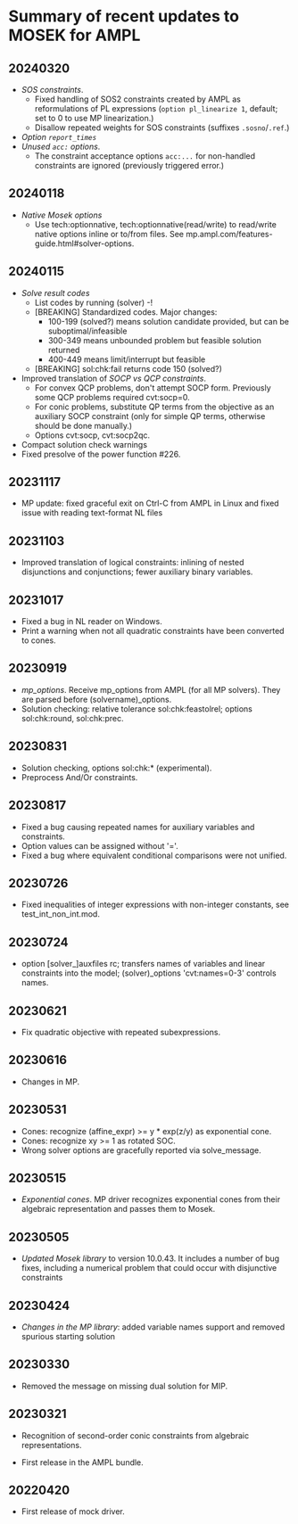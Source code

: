 Summary of recent updates to MOSEK for AMPL
===========================================


## 20240320
- *SOS constraints*.
  - Fixed handling of SOS2 constraints created by AMPL
    as reformulations of PL expressions (`option
    pl_linearize 1`, default; set to 0 to use 
    MP linearization.)
  - Disallow repeated weights for SOS constraints
    (suffixes `.sosno`/`.ref`.)
- *Option `report_times`* 
- *Unused `acc:` options*.
  - The constraint acceptance options `acc:...`
    for non-handled constraints are ignored
    (previously triggered error.)


## 20240118
- *Native Mosek options*
  - Use tech:optionnative, tech:optionnative(read/write)
    to read/write native options inline or to/from files.
    See mp.ampl.com/features-guide.html#solver-options.


## 20240115
- *Solve result codes*
  - List codes by running (solver) -!
  - [BREAKING] Standardized codes. Major changes:
    - 100-199 (solved?) means solution candidate
      provided, but can be suboptimal/infeasible
    - 300-349 means unbounded problem but
      feasible solution returned
    - 400-449 means limit/interrupt but feasible
  - [BREAKING] sol:chk:fail returns code 150 (solved?)
- Improved translation of *SOCP vs QCP constraints*.
  - For convex QCP problems, don't attempt SOCP form.
    Previously some QCP problems required cvt:socp=0.
  - For conic problems, substitute QP terms
    from the objective as an auxiliary SOCP constraint
    (only for simple QP terms, otherwise should be
    done manually.)
  - Options cvt:socp, cvt:socp2qc.
- Compact solution check warnings
- Fixed presolve of the power function #226.


## 20231117
- MP update: fixed graceful exit on Ctrl-C from AMPL in Linux
  and fixed issue with reading text-format NL files


## 20231103
- Improved translation of logical constraints:
  inlining of nested disjunctions and conjunctions;
  fewer auxiliary binary variables.


## 20231017
- Fixed a bug in NL reader on Windows.
- Print a warning when not all quadratic constraints
    have been converted to cones.


## 20230919
- *mp_options*.
	Receive mp_options from AMPL (for all MP solvers).
	They are parsed before (solvername)_options.
- Solution checking: relative tolerance
	sol:chk:feastolrel; options sol:chk:round, sol:chk:prec.


## 20230831
- Solution checking, options sol:chk:* (experimental).
- Preprocess And/Or constraints.


## 20230817
- Fixed a bug causing repeated names for
  auxiliary variables and constraints.
- Option values can be assigned without '='.
- Fixed a bug where equivalent conditional
  comparisons were not unified.


## 20230726
- Fixed inequalities of integer expressions with
  non-integer constants, see test_int_non_int.mod.


## 20230724
- option [solver_]auxfiles rc; transfers names
	of variables and linear constraints into the model;
	(solver)_options 'cvt:names=0-3' controls names.


## 20230621
- Fix quadratic objective with repeated subexpressions.


## 20230616
- Changes in MP.


## 20230531
- Cones: recognize (affine_expr) >= y * exp(z/y)
  as exponential cone.
- Cones: recognize xy >= 1 as rotated SOC.
- Wrong solver options are gracefully reported via
  solve_message.


## 20230515
- *Exponential cones*. MP driver recognizes exponential
  cones from their algebraic representation and passes
  them to Mosek.


## 20230505
- *Updated Mosek library* to version 10.0.43. It includes a 
  number of bug fixes, including a numerical problem that 
  could occur with disjunctive constraints


## 20230424
- *Changes in the MP library*: added variable names support
  and removed spurious starting solution
  

## 20230330
- Removed the message on missing dual solution for MIP.


## 20230321
- Recognition of second-order conic constraints
  from algebraic representations.

- First release in the AMPL bundle.


## 20220420
- First release of mock driver.
